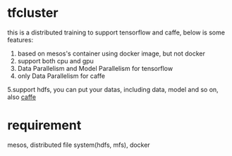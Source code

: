 # tfcluster

this is a distributed training to support tensorflow and caffe, below is some features:
1. based on mesos's container using docker image, but not docker
2. support both cpu and gpu 
3. Data Parallelism and Model Parallelism for tensorflow
4. only Data Parallelism for caffe

5.support hdfs, you can put your datas, including data, model and so on, also [caffe](https://github.com/qingzew/caffe_hdfs)

# requirement
mesos, distributed file system(hdfs, mfs), docker
